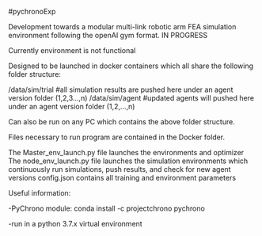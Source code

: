 #pychronoExp

Development towards a modular multi-link robotic arm FEA simulation environment following the openAI gym format. IN PROGRESS

Currently environment is not functional

Designed to be launched in docker containers which all share the following folder structure:

/data/sim/trial #all simulation results are pushed here under an agent version folder (1,2,3...,n)
/data/sim/agent #updated agents will pushed here under an agent version folder (1,2,...,n)

Can also be run on any PC which contains the above folder structure. 


Files necessary to run program are contained in the Docker folder.

The Master_env_launch.py file launches the environments and optimizer
The node_env_launch.py file launches the simulation environments which continuously run simulations, push results, and check for new agent versions 
config.json contains all training and environment parameters


Useful information:

-PyChrono module: conda install -c projectchrono pychrono

-run in a python 3.7.x virtual environment
